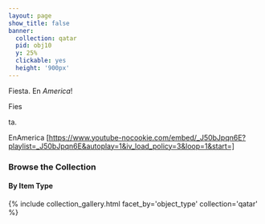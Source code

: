 ```yaml
---
layout: page
show_title: false
banner:
  collection: qatar
  pid: obj10
  y: 25%
  clickable: yes
  height: '900px'
---
```


Fiesta. En _America_! 

Fies 

ta. 

EnAmerica [https://www.youtube-nocookie.com/embed/_J50bJpqn6E?playlist=_J50bJpqn6E&autoplay=1&iv_load_policy=3&loop=1&start=]

### Browse the Collection

#### By Item Type
{% include collection_gallery.html facet_by='object_type' collection='qatar' %}
